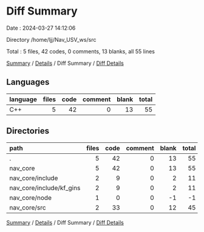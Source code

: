 # Diff Summary

Date : 2024-03-27 14:12:06

Directory /home/ljj/Nav_USV_ws/src

Total : 5 files,  42 codes, 0 comments, 13 blanks, all 55 lines

[Summary](results.md) / [Details](details.md) / Diff Summary / [Diff Details](diff-details.md)

## Languages
| language | files | code | comment | blank | total |
| :--- | ---: | ---: | ---: | ---: | ---: |
| C++ | 5 | 42 | 0 | 13 | 55 |

## Directories
| path | files | code | comment | blank | total |
| :--- | ---: | ---: | ---: | ---: | ---: |
| . | 5 | 42 | 0 | 13 | 55 |
| nav_core | 5 | 42 | 0 | 13 | 55 |
| nav_core/include | 2 | 9 | 0 | 2 | 11 |
| nav_core/include/kf_gins | 2 | 9 | 0 | 2 | 11 |
| nav_core/node | 1 | 0 | 0 | -1 | -1 |
| nav_core/src | 2 | 33 | 0 | 12 | 45 |

[Summary](results.md) / [Details](details.md) / Diff Summary / [Diff Details](diff-details.md)
